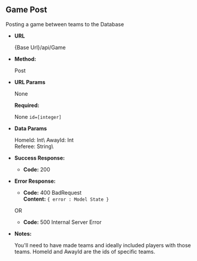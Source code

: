 **Game Post**
----
  Posting a game between teams to the Database

* **URL**

  {Base Url}/api/Game

* **Method:**
  
  Post

  
*  **URL Params**

    None

   **Required:**
    
    None
   `id=[integer]`

* **Data Params**

   HomeId: Int\ 
   AwayId: Int\
   Referee: String\

* **Success Response:**
  
  * **Code:** 200 <br />
 
* **Error Response:**

  * **Code:** 400 BadRequest <br />
    **Content:** `{ error : Model State }`

  OR

  * **Code:** 500 Internal Server Error 

* **Notes:**

  You'll need to have made teams and ideally included players with those teams. HomeId and AwayId are the ids of specific teams.  